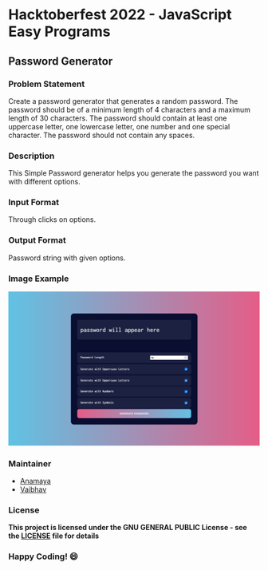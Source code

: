 # Hacktoberfest 2022 - JavaScript Easy Programs

## Password Generator

### Problem Statement

Create a password generator that generates a random password. The password should be of a minimum length of 4 characters and a maximum length of 30 characters. The password should contain at least one uppercase letter, one lowercase letter, one number and one special character. The password should not contain any spaces.

### Description

This Simple Password generator helps you generate the password you want with different options.
### Input Format

Through clicks on options.

### Output Format

Password string with given options.

### Image Example

![image](images/pw-gen.png?raw=true)

### Maintainer

- [Anamaya](https://www.linkedin.com/in/anamaya1729/)
- [Vaibhav](https://https://www.linkedin.com/in/vaibhava17/)

### License

**This project is licensed under the GNU GENERAL PUBLIC License - see the [LICENSE](../LICENSE) file for details**

### Happy Coding! :smile:

